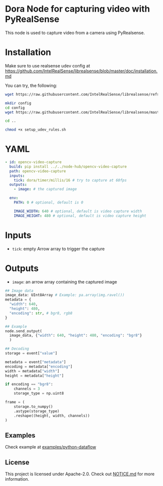 # Dora Node for capturing video with PyRealSense

This node is used to capture video from a camera using PyRealsense.

# Installation

Make sure to use realsense udev config at https://github.com/IntelRealSense/librealsense/blob/master/doc/installation.md

You can try, the following:

```bash
wget https://raw.githubusercontent.com/IntelRealSense/librealsense/refs/heads/master/scripts/setup_udev_rules.sh

mkdir config
cd config
wget https://raw.githubusercontent.com/IntelRealSense/librealsense/master/config/99-realsense-libusb.rules

cd ..

chmod +x setup_udev_rules.sh
```

# YAML

```yaml
- id: opencv-video-capture
  build: pip install ../../node-hub/opencv-video-capture
  path: opencv-video-capture
  inputs:
    tick: dora/timer/millis/16 # try to capture at 60fps
  outputs:
    - image: # the captured image

  env:
    PATH: 0 # optional, default is 0

    IMAGE_WIDTH: 640 # optional, default is video capture width
    IMAGE_HEIGHT: 480 # optional, default is video capture height
```

# Inputs

- `tick`: empty Arrow array to trigger the capture

# Outputs

- `image`: an arrow array containing the captured image

```Python
## Image data
image_data: UInt8Array # Example: pa.array(img.ravel())
metadata = {
  "width": 640,
  "height": 480,
  "encoding": str, # bgr8, rgb8
}

## Example
node.send_output(
  image_data, {"width": 640, "height": 480, "encoding": "bgr8"}
  )

## Decoding
storage = event["value"]

metadata = event["metadata"]
encoding = metadata["encoding"]
width = metadata["width"]
height = metadata["height"]

if encoding == "bgr8":
    channels = 3
    storage_type = np.uint8

frame = (
    storage.to_numpy()
    .astype(storage_type)
    .reshape((height, width, channels))
)
```

## Examples

Check example at [examples/python-dataflow](examples/python-dataflow)

## License

This project is licensed under Apache-2.0. Check out [NOTICE.md](../../NOTICE.md) for more information.
